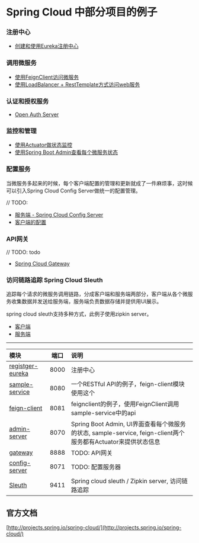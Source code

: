 Spring Cloud 中部分项目的例子
============================

### 注册中心
* [创建和使用Eureka注册中心](./register-eureka)


### 调用微服务
* [使用FeignClient访问微服务](./feign-client)
* [使用LoadBalancer + RestTemplate方式访问web服务](./loadbalancer-resttemplate.md)


### 认证和授权服务
* [Open Auth Server](https://github.com/gexiangdong/spring-cloud)


### 监控和管理
* [使用Actuator做状态监控](./actuator.md)
* [使用Spring Boot Admin查看每个微服务状态](./admin-server)


### 配置服务

当微服务多起来的时候，每个客户端配置的管理和更新就成了一件麻烦事，这时候可以引入Spring Cloud Config Server做统一的配置管理。

// TODO:
* [服务端 - Spring Cloud Config Server](./config-server/README.md#server)
* [客户端的配置](./config-server/README.md#client)


### API网关
// TODO: todo
* [Spring Cloud Gateway](./gateway)

### 访问链路追踪 Spring Cloud Sleuth
 追踪每个请求的微服务调用链路，分成客户端和服务端两部分，客户端从各个微服务收集数据并发送给服务端，服务端负责数据存储并提供用UI展示。
 
 spring cloud sleuth支持多种方式，此例子使用zipkin server。
 
 * [客户端](./sleuth)
 * [服务端](./sleuth)

----
模块 | 端口 | 说明 |
|:------------ |:--:|:--------------- |
|[registger-eureka](./register-eureka) | 8000 |注册中心 |
|[sample-service](./sample-service) | 8080 |一个RESTful API的例子，feign-client模块使用这个|
|[feign-client](./feign-client) | 8081 |feignclient的例子，使用FeignClient调用sample-service中的api|
|[admin-server](./admin-server)| 8070 |Spring Boot Admin, UI界面查看每个微服务的状态, sample-service, feign-client两个服务都有Actuator来提供状态信息 |
|[gateway](./gateway)| 8888 |TODO: API网关 |
|[config-server](./config-server)| 8071 |TODO: 配置服务器 |
|[Sleuth](sleuth)| 9411 |Spring cloud sleuth / Zipkin server, 访问链路追踪 |


## 官方文档
[http://projects.spring.io/spring-cloud/](http://projects.spring.io/spring-cloud/)
